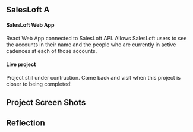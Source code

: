 ## SalesLoft A

#### SalesLoft Web App

React Web App connected to SalesLoft API.  Allows SalesLoft users to see the accounts in their name and the people who are currently in active cadences at each of those accounts.

#### Live project

Project still under contruction.  Come back and visit when this project is closer to being completed!

## Project Screen Shots


## Reflection
